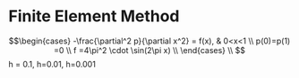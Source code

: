# Finite Element Method
$$\begin{cases}
-\frac{\partial^2 p}{\partial x^2} = f(x), & 0<x<1
\\
p(0)=p(1) =0
\\
f =4\pi^2 \cdot \sin(2\pi x)
\\
\end{cases}
\\
$$
h = 0.1, h=0.01, h=0.001